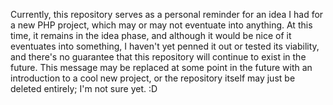 Currently, this repository serves as a personal reminder for an idea I had for a new PHP project, which may or may not eventuate into anything. At this time, it remains in the idea phase, and although it would be nice of it eventuates into something, I haven't yet penned it out or tested its viability, and there's no guarantee that this repository will continue to exist in the future. This message may be replaced at some point in the future with an introduction to a cool new project, or the repository itself may just be deleted entirely; I'm not sure yet. :D